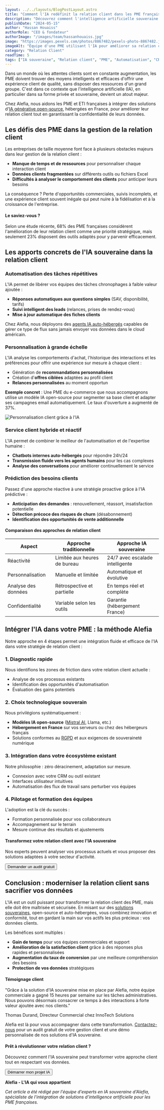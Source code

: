 ```yaml
---
layout: ../../layouts/BlogPostLayout.astro
title: "Comment l'IA redéfinit la relation client dans les PME françaises"
description: "Découvrez comment l'intelligence artificielle souveraine transforme la gestion de la relation client pour les PME françaises, avec des solutions concrètes et adaptées à leurs ressources."
publishDate: "2024-05-15"
author: "Hassan Houaiss"
authorRole: "CEO & fondateur"
authorImage: "/images/team/hassanhouaiss.jpg"
image: "https://images.pexels.com/photos/8867482/pexels-photo-8867482.jpeg"
imageAlt: "Équipe d'une PME utilisant l'IA pour améliorer sa relation client"
category: "Relation Client"
readTime: 5
tags: ["IA souveraine", "Relation client", "PME", "Automatisation", "CRM"]
---
```


Dans un monde où les attentes clients sont en constante augmentation, les PME doivent trouver des moyens intelligents et efficaces d'offrir une expérience client de qualité, sans disposer des ressources d'un grand groupe. C'est dans ce contexte que l'intelligence artificielle (IA), en particulier dans sa forme privée et souveraine, devient un atout majeur.

Chez Alefia, nous aidons les PME et ETI françaises à intégrer des solutions d'[IA générative open-source](/blog/comprendre-ia-generative-entreprise), hébergées en France, pour améliorer leur relation client tout en garantissant la confidentialité de leurs données.

## Les défis des PME dans la gestion de la relation client

Les entreprises de taille moyenne font face à plusieurs obstacles majeurs dans leur gestion de la relation client :

- **Manque de temps et de ressources** pour personnaliser chaque interaction client
- **Données clients fragmentées** sur différents outils ou fichiers Excel
- **Difficultés à analyser le comportement des clients** pour anticiper leurs besoins

La conséquence ? Perte d'opportunités commerciales, suivis incomplets, et une expérience client souvent inégale qui peut nuire à la fidélisation et à la croissance de l'entreprise.

<div class="bg-primary/5 border-l-4 border-primary p-6 rounded-r-lg my-8">
  <h4 class="text-lg font-semibold text-primary mb-2">Le saviez-vous ?</h4>
  <p>Selon une étude récente, 68% des PME françaises considèrent l'amélioration de leur relation client comme une priorité stratégique, mais seulement 23% disposent des outils adaptés pour y parvenir efficacement.</p>
</div>

## Les apports concrets de l'IA souveraine dans la relation client

### Automatisation des tâches répétitives

L'IA permet de libérer vos équipes des tâches chronophages à faible valeur ajoutée :

- **Réponses automatiques aux questions simples** (SAV, disponibilité, tarifs)
- **Suivi intelligent des leads** (relances, prises de rendez-vous)
- **Mise à jour automatique des fiches clients**

Chez Alefia, nous déployons des [agents IA auto-hébergés](/blog/agents-ia-autonomes-revolution-productivite-entreprise) capables de gérer ce type de flux sans jamais envoyer vos données dans le cloud américain.

### Personnalisation à grande échelle

L'IA analyse les comportements d'achat, l'historique des interactions et les préférences pour offrir une expérience sur mesure à chaque client :

- Génération de **recommandations personnalisées**
- Création d'**offres ciblées** adaptées au profil client
- **Relances personnalisées** au moment opportun

**Exemple concret** : Une PME du e-commerce que nous accompagnons utilise un modèle IA open-source pour segmenter sa base client et adapter ses campagnes email automatiquement. Le taux d'ouverture a augmenté de 37%.

![Personnalisation client grâce à l'IA](https://images.pexels.com/photos/7709086/pexels-photo-7709086.jpeg)

### Service client hybride et réactif

L'IA permet de combiner le meilleur de l'automatisation et de l'expertise humaine :

- **Chatbots internes auto-hébergés** pour répondre 24h/24
- **Transmission fluide vers les agents humains** pour les cas complexes
- **Analyse des conversations** pour améliorer continuellement le service

### Prédiction des besoins clients

Passez d'une approche réactive à une stratégie proactive grâce à l'IA prédictive :

- **Anticipation des demandes** : renouvellement, réassort, insatisfaction potentielle
- **Détection précoce des risques de churn** (désabonnement)
- **Identification des opportunités de vente additionnelle**

<div class="my-8">
  <h4 class="text-lg font-semibold mb-4">Comparaison des approches de relation client</h4>
  <div class="overflow-x-auto">
    <table class="min-w-full border-collapse">
      <thead>
        <tr class="bg-gray-100">
          <th class="py-3 px-4 text-left font-semibold">Aspect</th>
          <th class="py-3 px-4 text-left font-semibold">Approche traditionnelle</th>
          <th class="py-3 px-4 text-left font-semibold">Approche IA souveraine</th>
        </tr>
      </thead>
      <tbody>
        <tr class="border-b border-gray-200">
          <td class="py-3 px-4">Réactivité</td>
          <td class="py-3 px-4">Limitée aux heures de bureau</td>
          <td class="py-3 px-4">24/7 avec escalade intelligente</td>
        </tr>
        <tr class="border-b border-gray-200">
          <td class="py-3 px-4">Personnalisation</td>
          <td class="py-3 px-4">Manuelle et limitée</td>
          <td class="py-3 px-4">Automatique et évolutive</td>
        </tr>
        <tr class="border-b border-gray-200">
          <td class="py-3 px-4">Analyse des données</td>
          <td class="py-3 px-4">Rétrospective et partielle</td>
          <td class="py-3 px-4">En temps réel et complète</td>
        </tr>
        <tr class="border-b border-gray-200">
          <td class="py-3 px-4">Confidentialité</td>
          <td class="py-3 px-4">Variable selon les outils</td>
          <td class="py-3 px-4">Garantie (hébergement France)</td>
        </tr>
      </tbody>
    </table>
  </div>
</div>

## Intégrer l'IA dans votre PME : la méthode Alefia

Notre approche en 4 étapes permet une intégration fluide et efficace de l'IA dans votre stratégie de relation client :

### 1. Diagnostic rapide

Nous identifions les zones de friction dans votre relation client actuelle :
- Analyse de vos processus existants
- Identification des opportunités d'automatisation
- Évaluation des gains potentiels

### 2. Choix technologique souverain

Nous privilégions systématiquement :
- **Modèles IA open-source** ([Mistral AI](/blog/mistral-ai-modele-francais), Llama, etc.)
- **Hébergement en France** sur vos serveurs ou chez des hébergeurs français
- Solutions conformes au [RGPD](/blog/securite-donnees-ia-entreprise) et aux exigences de souveraineté numérique

### 3. Intégration dans votre écosystème existant

Notre philosophie : zéro déracinement, adaptation sur mesure.
- Connexion avec votre CRM ou outil existant
- Interfaces utilisateur intuitives
- Automatisation des flux de travail sans perturber vos équipes

### 4. Pilotage et formation des équipes

L'adoption est la clé du succès :
- Formation personnalisée pour vos collaborateurs
- Accompagnement sur le terrain
- Mesure continue des résultats et ajustements

<div class="not-prose">
  <div class="bg-gradient-to-r from-primary to-primary-dark text-white p-8 rounded-xl my-12">
    <div class="flex flex-col md:flex-row md:items-center md:justify-between gap-6">
      <div>
        <h4 class="text-xl font-bold mb-2 text-white">Transformez votre relation client avec l'IA souveraine</h4>
        <p class="text-white">
          Nos experts peuvent analyser vos processus actuels et vous proposer des solutions adaptées à votre secteur d'activité.
        </p>
      </div>
      <button 
        type="button" 
        onclick="openModal()"
        class="whitespace-nowrap bg-white text-primary font-semibold px-6 py-3 rounded-lg hover:bg-gray-100 transition-colors"
      >
        Demander un audit gratuit
      </button>
    </div>
  </div>
</div>

## Conclusion : moderniser la relation client sans sacrifier vos données

L'IA est un outil puissant pour transformer la relation client des PME, mais elle doit être maîtrisée et sécurisée. En misant sur des [solutions souveraines](/services/implementation-ia), open-source et auto-hébergées, vous combinez innovation et conformité, tout en gardant la main sur vos actifs les plus précieux : vos données clients.

Les bénéfices sont multiples :
- **Gain de temps** pour vos équipes commerciales et support
- **Amélioration de la satisfaction client** grâce à des réponses plus rapides et personnalisées
- **Augmentation du taux de conversion** par une meilleure compréhension des besoins
- **Protection de vos données** stratégiques

<div class="bg-primary/5 border-l-4 border-primary p-6 rounded-r-lg my-8">
  <h4 class="text-lg font-semibold text-primary mb-2">Témoignage client</h4>
  <p class="italic">"Grâce à la solution d'IA souveraine mise en place par Alefia, notre équipe commerciale a gagné 15 heures par semaine sur les tâches administratives. Nous pouvons désormais consacrer ce temps à des interactions à forte valeur ajoutée avec nos clients."</p>
  <p class="font-semibold mt-2">Thomas Durand, Directeur Commercial chez InnoTech Solutions</p>
</div>

Alefia est là pour vous accompagner dans cette transformation. [Contactez-nous](/about) pour un audit gratuit de votre gestion client et une démo personnalisée de nos solutions d'IA souveraine.

<div class="not-prose">
  <div class="bg-gray-50 p-8 rounded-xl my-12 border border-gray-200">
    <div class="flex flex-col md:flex-row md:items-center gap-6">
      <div class="md:w-2/3">
        <h4 class="text-xl font-bold mb-2">Prêt à révolutionner votre relation client ?</h4>
        <p class="text-gray-700">
          Découvrez comment l'IA souveraine peut transformer votre approche client tout en respectant vos données.
        </p>
      </div>
      <div class="md:w-1/3 flex justify-center md:justify-end">
        <button 
          type="button" 
          onclick="openModal()"
          class="bg-primary hover:bg-primary-dark text-white font-semibold px-6 py-3 rounded-lg transition-colors"
        >
          Démarrer mon projet IA
        </button>
      </div>
    </div>
  </div>
</div>

**Alefia - L'IA qui vous appartient**

*Cet article a été rédigé par l'équipe d'experts en IA souveraine d'Alefia, spécialiste de l'intégration de solutions d'intelligence artificielle pour les PME françaises.*